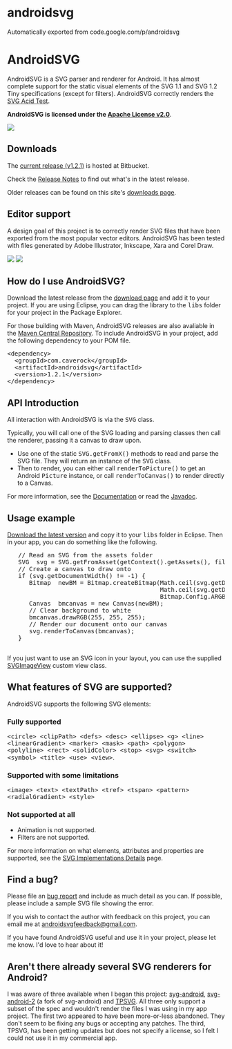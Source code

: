 # androidsvg
Automatically exported from code.google.com/p/androidsvg

<h1><a name="AndroidSVG"></a>AndroidSVG<a href="#AndroidSVG" class="section_anchor"></a></h1><p>AndroidSVG is a SVG parser and renderer for Android.  It has almost complete support for the static visual elements of the SVG 1.1 and SVG 1.2 Tiny specifications (except for filters).  AndroidSVG correctly renders the <a href="http://www.codedread.com/acid/acid1.html" rel="nofollow">SVG Acid Test</a>. </p><p><strong>AndroidSVG is licensed under the <a href="http://www.apache.org/licenses/LICENSE-2.0" rel="nofollow">Apache License v2.0</a></strong>. </p><p><a href="https://twitter.com/AndroidSVG" rel="nofollow"><img src="http://i.imgur.com/gSGIbYP.png" /></a> </p><h2><a name="Downloads"></a>Downloads<a href="#Downloads" class="section_anchor"></a></h2><p>The <a href="https://bitbucket.org/paullebeau/androidsvg/downloads" rel="nofollow">current release (v1.2.1)</a> is hosted at Bitbucket. </p><p>Check the <a href="/p/androidsvg/wiki/ReleaseNotes">Release Notes</a> to find out what&#x27;s in the latest release. </p><p>Older releases can be found on this site&#x27;s <a href="https://code.google.com/p/androidsvg/downloads/list?can=1&amp;q=&amp;colspec=Filename+Summary+Uploaded+ReleaseDate+Size+DownloadCount" rel="nofollow">downloads page</a>. </p><h2><a name="Editor_support"></a>Editor support<a href="#Editor_support" class="section_anchor"></a></h2><p>A design goal of this project is to correctly render SVG files that have been exported from the most popular vector editors. AndroidSVG has been tested with files generated by Adobe Illustrator, Inkscape, Xara and Corel Draw. </p><p><img src="http://i.imgur.com/ZaOi6rO.png" /> <img src="http://i.imgur.com/og8xnr6.png" /> </p><h2><a name="How_do_I_use_AndroidSVG?"></a>How do I use AndroidSVG?<a href="#How_do_I_use_AndroidSVG?" class="section_anchor"></a></h2><p>Download the latest release from the <a href="https://code.google.com/p/androidsvg/downloads/list" rel="nofollow">download page</a> and add it to your project.  If you are using Eclipse, you can drag the library to the <tt>libs</tt> folder for your project in the Package Explorer. </p><p>For those building with Maven, AndroidSVG releases are also avaliable in the <a href="http://search.maven.org/#search|gav|1|g%3A%22com.caverock%22%20AND%20a%3A%22androidsvg%22" rel="nofollow">Maven Central Repository</a>. To include AndroidSVG in your project, add the following dependency to your POM file. </p><pre class="prettyprint">&lt;dependency&gt;
  &lt;groupId&gt;com.caverock&lt;/groupId&gt;
  &lt;artifactId&gt;androidsvg&lt;/artifactId&gt;
  &lt;version&gt;1.2.1&lt;/version&gt;
&lt;/dependency&gt;</pre><h2><a name="API_Introduction"></a>API Introduction<a href="#API_Introduction" class="section_anchor"></a></h2><p>All interaction with AndroidSVG is via the <tt>SVG</tt> class. </p><p>Typically, you will call one of the SVG loading and parsing classes then call the renderer, passing it a canvas to draw upon.   <ul><li>Use one of the static <tt>SVG.getFromX()</tt> methods to read and parse the SVG file.  They will return an instance of the <tt>SVG</tt> class. </li><li>Then to render, you can either call <tt>renderToPicture()</tt> to get an Android <tt>Picture</tt> instance, or call <tt>renderToCanvas()</tt> to render directly to a Canvas. </li></ul></p><p>For more information, see the <a href="/p/androidsvg/wiki/Documentation">Documentation</a> or read the <a href="https://androidsvg.googlecode.com/hg/doc/index.html" rel="nofollow">Javadoc</a>. </p><h2><a name="Usage_example"></a>Usage example<a href="#Usage_example" class="section_anchor"></a></h2><p><a href="https://code.google.com/p/androidsvg/downloads/list" rel="nofollow">Download the latest version</a> and copy it to your <tt>libs</tt> folder in Eclipse.  Then in your app, you can do something like the following. </p><p><pre class="prettyprint lang-java">   // Read an SVG from the assets folder
   SVG  svg = SVG.getFromAsset(getContext().getAssets(), filename);
   // Create a canvas to draw onto
   if (svg.getDocumentWidth() != -1) {
      Bitmap  newBM = Bitmap.createBitmap(Math.ceil(svg.getDocumentWidth()),
                                          Math.ceil(svg.getDocumentHeight()),
                                          Bitmap.Config.ARGB_8888);
      Canvas  bmcanvas = new Canvas(newBM);
      // Clear background to white
      bmcanvas.drawRGB(255, 255, 255);
      // Render our document onto our canvas
      svg.renderToCanvas(bmcanvas);
   }
 </pre> </p><p>If you just want to use an SVG icon in your layout, you can use the supplied <a href="/p/androidsvg/wiki/SVGImageView">SVGImageView</a> custom view class. </p><h2><a name="What_features_of_SVG_are_supported?"></a>What features of SVG are supported?<a href="#What_features_of_SVG_are_supported?" class="section_anchor"></a></h2><p>AndroidSVG supports the following SVG elements: </p><h3><a name="Fully_supported"></a>Fully supported<a href="#Fully_supported" class="section_anchor"></a></h3><p><tt>&lt;circle&gt; &lt;clipPath&gt; &lt;defs&gt; &lt;desc&gt; &lt;ellipse&gt; &lt;g&gt; &lt;line&gt; &lt;linearGradient&gt; &lt;marker&gt; &lt;mask&gt; &lt;path&gt; &lt;polygon&gt; &lt;polyline&gt; &lt;rect&gt; &lt;solidColor&gt; &lt;stop&gt; &lt;svg&gt; &lt;switch&gt; &lt;symbol&gt; &lt;title&gt; &lt;use&gt; &lt;view&gt;</tt>. </p><h3><a name="Supported_with_some_limitations"></a>Supported with some limitations<a href="#Supported_with_some_limitations" class="section_anchor"></a></h3><p><tt>&lt;image&gt; &lt;text&gt; &lt;textPath&gt; &lt;tref&gt; &lt;tspan&gt; &lt;pattern&gt; &lt;radialGradient&gt; &lt;style&gt;</tt> </p><h3><a name="Not_supported_at_all"></a>Not supported at all<a href="#Not_supported_at_all" class="section_anchor"></a></h3><ul><li>Animation is not supported. </li><li>Filters are not supported. </li></ul><p>For more information on what elements, attributes and properties are supported, see the <a href="/p/androidsvg/wiki/SVGImplementationDetails">SVG Implementations Details</a> page. </p><h2><a name="Find_a_bug?"></a>Find a bug?<a href="#Find_a_bug?" class="section_anchor"></a></h2><p>Please file an <a href="https://code.google.com/p/androidsvg/issues/list" rel="nofollow">bug report</a> and include as much detail as you can. If possible, please include a sample SVG file showing the error. </p><p>If you wish to contact the author with feedback on this project, you can email me at <a href="mailto:androidsvgfeedback@gmail.com" rel="nofollow">androidsvgfeedback@gmail.com</a>. </p><p>If you have found AndroidSVG useful and use it in your project, please let me know. I&#x27;d love to hear about it! </p><h2><a name="Aren&#x27;t_there_already_several_SVG_renderers_for_Android?"></a>Aren&#x27;t there already several SVG renderers for Android?<a href="#Aren&#x27;t_there_already_several_SVG_renderers_for_Android?" class="section_anchor"></a></h2><p>I was aware of three available when I began this project: <a href="http://code.google.com/p/svg-android/" rel="nofollow">syg-android</a>, <a href="http://code.google.com/p/svg-android-2/" rel="nofollow">svg-android-2</a> (a fork of svg-android) and <a href="https://github.com/TrevorPage/TPSVG_Android_SVG_Library" rel="nofollow">TPSVG</a>. All three only support a subset of the spec and wouldn&#x27;t render the files I was using in my app project. The first two appeared to have been more-or-less abandoned. They don&#x27;t seem to be fixing any bugs or accepting any patches. The third, TPSVG, has been getting updates but does not specify a license, so I felt I could not use it in my commercial app. </p>
